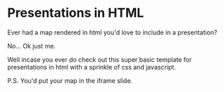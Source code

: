 # Presentations in HTML

Ever had a map rendered in html you'd love to include in a presentation?

No... Ok just me.

Well incase you ever do check out this super basic template for presentations in html with a sprinkle of css and javascript.

P.S. You'd put your map in the iframe slide.
